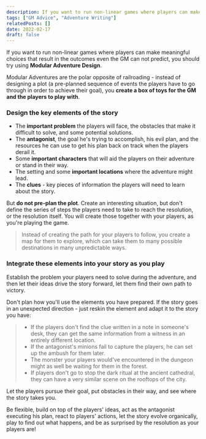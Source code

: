 ```yaml
---
description: If you want to run non-linear games where players can make meaningful choices that result in outcomes even the GM can not predict, you should try Modular Adventure Design.
tags: ["GM Advice", "Adventure Writing"]
relatedPosts: []
date: 2022-02-17
draft: false
---
```


If you want to run non-linear games where players can make meaningful choices that result in the outcomes even the GM can not predict, you should try using **Modular Adventure Design**.

Modular Adventures are the polar opposite of railroading - instead of designing a plot (a pre-planned sequence of events the players have to go through in order to achieve their goal), you **create a box of toys for the GM and the players to play with**.

### Design the key elements of the story
- The **important problem** the players will face, the obstacles that make it difficult to solve, and some potential solutions.
- The **antagonist**, the goal he's trying to accomplish, his evil plan, and the resources he can use to get his plan back on track when the players derail it.
- Some **important characters** that will aid the players on their adventure or stand in their way.
- The setting and some **important locations** where the adventure might lead.
- The **clues** - key pieces of information the players will need to learn about the story.

But **do not pre-plan the plot**. Create an interesting situation, but don't define the series of steps the players need to take to reach the resolution, or the resolution itself. You will create those together with your players, as you're playing the game.

> Instead of creating the path for your players to follow, you create a map for them to explore, which can take them to many possible destinations in many unpredictable ways.

### Integrate these elements into your story as you play
Establish the problem your players need to solve during the adventure, and then let their ideas drive the story forward, let them find their own path to victory.

Don't plan how you'll use the elements you have prepared. If the story goes in an unexpected direction - just reskin the element and adapt it to the story you have:
> - If the players don't find the clue written in a note in someone's desk, they can get the same information from a witness in an entirely different location.
> - If the antagonist's minions fail to capture the players, he can set up the ambush for them later.
> - The monster your players would've encountered in the dungeon might as well be waiting for them in the forest.
> - If players don't go to stop the dark ritual at the ancient cathedral, they can have a very similar scene on the rooftops of the city.

Let the players pursue their goal, put obstacles in their way, and see where the story takes you.

Be flexible, build on top of the players' ideas, act as the antagonist executing his plan, react to players' actions, let the story evolve organically, play to find out what happens, and be as surprised by the resolution as your players are!